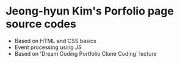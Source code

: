 # **Jeong-hyun Kim's Porfolio page source codes**

- Based on HTML and CSS basics
- Event processing using JS
- Based on 'Dream Coding Portfolio Clone Coding' lecture